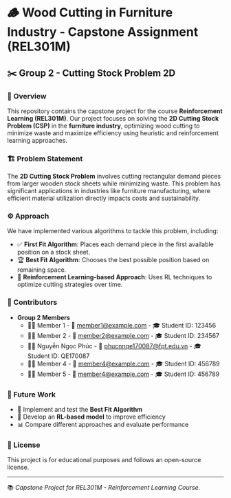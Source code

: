 # 🪵 Wood Cutting in Furniture Industry - Capstone Assignment (REL301M)

## ✂️ Group 2 - Cutting Stock Problem 2D

### 📌 Overview

This repository contains the capstone project for the course **Reinforcement Learning (REL301M)**. Our project focuses on solving the **2D Cutting Stock Problem (CSP)** in the **furniture industry**, optimizing wood cutting to minimize waste and maximize efficiency using heuristic and reinforcement learning approaches.

### 🏗️ Problem Statement

The **2D Cutting Stock Problem** involves cutting rectangular demand pieces from larger wooden stock sheets while minimizing waste. This problem has significant applications in industries like furniture manufacturing, where efficient material utilization directly impacts costs and sustainability.

### ⚙️ Approach

We have implemented various algorithms to tackle this problem, including:

- ✅ **First Fit Algorithm**: Places each demand piece in the first available position on a stock sheet.
- 🏆 **Best Fit Algorithm**: Chooses the best possible position based on remaining space.
- 🤖 **Reinforcement Learning-based Approach**: Uses RL techniques to optimize cutting strategies over time.

### 👥 Contributors

- **Group 2 Members**
  - 🧑‍🎓 Member 1 - 📧 member1@example.com - 🎓 Student ID: 123456
  - 🧑‍🎓 Member 2 - 📧 member2@example.com - 🎓 Student ID: 234567
  - 🧑‍🎓 Nguyễn Ngọc Phúc - 📧 phucnnqe170087@fpt.edu.vn - 🎓 Student ID: QE170087
  - 🧑‍🎓 Member 4 - 📧 member4@example.com - 🎓 Student ID: 456789
  - 🧑‍🎓 Member 5 - 📧 member4@example.com - 🎓 Student ID: 456789

### 🔮 Future Work

- 🚀 Implement and test the **Best Fit Algorithm**
- 🤖 Develop an **RL-based model** to improve efficiency
- 📊 Compare different approaches and evaluate performance

### 📜 License

This project is for educational purposes and follows an open-source license.

---

📚 *Capstone Project for REL301M - Reinforcement Learning Course.*

